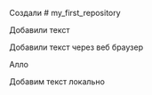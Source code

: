 ﻿Создали # my_first_repository

Добавили текст

Добавили текст через веб браузер

Алло

Добавим текст локально
